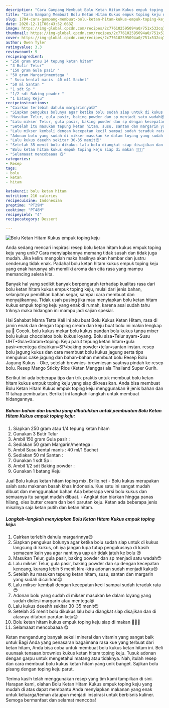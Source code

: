 ```yaml
---
description: "Cara Gampang Membuat Bolu Ketan Hitam Kukus empuk toping keju Anti Gagal"
title: "Cara Gampang Membuat Bolu Ketan Hitam Kukus empuk toping keju Anti Gagal"
slug: 1704-cara-gampang-membuat-bolu-ketan-hitam-kukus-empuk-toping-keju-anti-gagal
date: 2020-12-11T06:43:52.663Z
image: https://img-global.cpcdn.com/recipes/2c776102595094a0/751x532cq70/bolu-ketan-hitam-kukus-empuk-toping-keju-foto-resep-utama.jpg
thumbnail: https://img-global.cpcdn.com/recipes/2c776102595094a0/751x532cq70/bolu-ketan-hitam-kukus-empuk-toping-keju-foto-resep-utama.jpg
cover: https://img-global.cpcdn.com/recipes/2c776102595094a0/751x532cq70/bolu-ketan-hitam-kukus-empuk-toping-keju-foto-resep-utama.jpg
author: Owen Tyler
ratingvalue: 3.3
reviewcount: 9
recipeingredient:
- "250 gram atau 14 tepung ketan hitam"
- "3 Butir Telur"
- "150 gram Gula pasir "
- "50 gram Margarinmentega "
- " Susu kental manis  40 ml1 Sachet"
- "50 ml Santan "
- "1 sdt Sp "
- "1/2 sdt Baking powder "
- "1 batang Keju"
recipeinstructions:
- "Cairkan terlebih dahulu margarinnya😍"
- "Siapkan pengukus bolunya agar ketika bolu sudah siap untuk di kukus langsung di kukus, oh iya jangan lupa tutup pengukusnya di kasih semacam kain yaa agar nantinya uap air tidak jatuh ke bolu 😍"
- "Masukan Telur, gula pasir, baking powder dan sp menjadi satu wadah😍"
- "Lalu mikser Telur, gula pasir, baking powder dan sp dengan kecepatan kencang, kurang lebih 5 menit kira-kira adonan sudah menjadi kaku😍"
- "Setelah itu masukan tepung ketan hitam, susu, santan dan margarin yang sudah dicairkan😍"
- "Lalu mikser kembali dengan kecepatan kecil sampai sudah teraduk rata😍"
- "Adonan bolu yang sudah di mikser masukan ke dalam loyang yang sudah diolesi margarin atau mentega😍"
- "Lalu kukus deeehh sekitar 30-35 menit😍"
- "Setelah 35 menit bolu dikukus lalu bolu diangkat siap disajikan dan di atasnya ditaburi parutan keju😍"
- "Bolu ketan hitam kukus empuk toping keju siap di makan 🤤🤤🤤"
- "Selamaaat mencobaaaa 😋"
categories:
- Resep
tags:
- bolu
- ketan
- hitam

katakunci: bolu ketan hitam 
nutrition: 216 calories
recipecuisine: Indonesian
preptime: "PT29M"
cooktime: "PT48M"
recipeyield: "4"
recipecategory: Dessert

---
```



![Bolu Ketan Hitam Kukus empuk toping keju](https://img-global.cpcdn.com/recipes/2c776102595094a0/751x532cq70/bolu-ketan-hitam-kukus-empuk-toping-keju-foto-resep-utama.jpg)

Anda sedang mencari inspirasi resep bolu ketan hitam kukus empuk toping keju yang unik? Cara menyiapkannya memang tidak susah dan tidak juga mudah. Jika keliru mengolah maka hasilnya akan hambar dan justru cenderung tidak enak. Padahal bolu ketan hitam kukus empuk toping keju yang enak harusnya sih memiliki aroma dan cita rasa yang mampu memancing selera kita.

Banyak hal yang sedikit banyak berpengaruh terhadap kualitas rasa dari bolu ketan hitam kukus empuk toping keju, mulai dari jenis bahan, selanjutnya pemilihan bahan segar, sampai cara membuat dan menyajikannya. Tidak usah pusing jika mau menyiapkan bolu ketan hitam kukus empuk toping keju yang enak di rumah, karena asal sudah tahu triknya maka hidangan ini mampu jadi sajian spesial.

Hai Sahabat Mama Tetta Kali ini aku buat Bolu Kukus Ketan Hitam, rasa di jamin enak dan dengan topping cream dan keju buat bolu ini makin lengkap ya 🥰 Cocok. bolu kukus mekar bolu kukus pandan bolu kukus tanpa mixer bolu kukus chocolatos bolu kukus loyang. Bolu sisa•Telur ayam•Susu UHT•Gula•Garam•toping: Keju parut tepung ketan hitam•gula pasir•mentega dicairkan•SP•baking powder•telur•santan instan. resep bolu jagung kukus dan cara membuat bolu kukus jagung serta tips mengukus cake jagung dan bahan-bahan membuat bolu Resep Bolu Jagung Kukus - Oke, setelah brownies-browniesan saatnya pindah ke resep bolu. Resep Mango Sticky Rice (Ketan Mangga) ala Thailand Super Gurih.


Berikut ini ada beberapa tips dan trik praktis untuk membuat bolu ketan hitam kukus empuk toping keju yang siap dikreasikan. Anda bisa membuat Bolu Ketan Hitam Kukus empuk toping keju menggunakan 9 jenis bahan dan 11 tahap pembuatan. Berikut ini langkah-langkah untuk membuat hidangannya.

<!--inarticleads1-->

##### Bahan-bahan dan bumbu yang dibutuhkan untuk pembuatan Bolu Ketan Hitam Kukus empuk toping keju:

1. Siapkan 250 gram atau 1/4 tepung ketan hitam
1. Gunakan 3 Butir Telur
1. Ambil 150 gram Gula pasir :
1. Sediakan 50 gram Margarin/mentega :
1. Ambil  Susu kental manis : 40 ml/1 Sachet
1. Sediakan 50 ml Santan :
1. Gunakan 1 sdt Sp :
1. Ambil 1/2 sdt Baking powder :
1. Gunakan 1 batang Keju


Jual Bolu kukus ketan hitam toping mix. Brilio.net - Bolu kukus merupakan salah satu makanan basah khas Indonesia. Kue satu ini sangat mudah dibuat dan menggunakan bahan Ada beberapa versi bolu kukus dan semuanya itu sangat mudah dibuat. - Angkat dan biarkan hingga panas hilang, oles butter cream dan beri parutan keju. Ketan ada beberapa jenis misalnya saja ketan putih dan ketan hitam. 

<!--inarticleads2-->

##### Langkah-langkah menyiapkan Bolu Ketan Hitam Kukus empuk toping keju:

1. Cairkan terlebih dahulu margarinnya😍
1. Siapkan pengukus bolunya agar ketika bolu sudah siap untuk di kukus langsung di kukus, oh iya jangan lupa tutup pengukusnya di kasih semacam kain yaa agar nantinya uap air tidak jatuh ke bolu 😍
1. Masukan Telur, gula pasir, baking powder dan sp menjadi satu wadah😍
1. Lalu mikser Telur, gula pasir, baking powder dan sp dengan kecepatan kencang, kurang lebih 5 menit kira-kira adonan sudah menjadi kaku😍
1. Setelah itu masukan tepung ketan hitam, susu, santan dan margarin yang sudah dicairkan😍
1. Lalu mikser kembali dengan kecepatan kecil sampai sudah teraduk rata😍
1. Adonan bolu yang sudah di mikser masukan ke dalam loyang yang sudah diolesi margarin atau mentega😍
1. Lalu kukus deeehh sekitar 30-35 menit😍
1. Setelah 35 menit bolu dikukus lalu bolu diangkat siap disajikan dan di atasnya ditaburi parutan keju😍
1. Bolu ketan hitam kukus empuk toping keju siap di makan 🤤🤤🤤
1. Selamaaat mencobaaaa 😋


Ketan mengandung banyak sekali mineral dan vitamin yang sangat baik untuk Bagi Anda yang penasaran bagaimana rasa kue yang terbuat dari ketan hitam, Anda bisa coba untuk membuat bolu kukus ketan hitam ini. Beli euunaak tenaaan.brownies kukus ketan hitam toping keju. Tusuk adonan dengan garpu untuk mengetahui matang atau tidaknya. Nah, itulah resep dan cara membuat bolu kukus ketan hitam yang unik banget. Sajikan bolu pisang dengan toping keju parut. 

Terima kasih telah menggunakan resep yang tim kami tampilkan di sini. Harapan kami, olahan Bolu Ketan Hitam Kukus empuk toping keju yang mudah di atas dapat membantu Anda menyiapkan makanan yang enak untuk keluarga/teman ataupun menjadi inspirasi untuk berbisnis kuliner. Semoga bermanfaat dan selamat mencoba!
